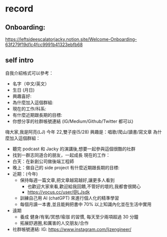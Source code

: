 # record
## Onboarding:
https://leftsideescalatorjacky.notion.site/Welcome-Onboarding-63f279f19d1c4fcc9991b41323ebfb68

## self intro
自我介紹格式可以參考：
- 名字（中文/英文）
- 生日 (月日)
- 興趣喜好:
- 為什麼加入這個群組:
- 現在的工作/科系:
- 有什麼近期跟長期的目標:
- 你想分享的社群帳號連結 (IG/Medium/Github/Twitter 都可以)

嗨大家,我是阿亮(LJ)
今年 22,雙子座(5/28)
興趣是：唱歌/爬山/讀書/寫文章
為什麼加入這個群組：
- 聽完 podcast 和 Jacky 的演講後,想要一起參與這個很酷的社群
- 找到一群志同道合的朋友，一起成長
現在的工作：
- 白天：在新創公司做後端工程師
- 晚上：做自己的 side project
有什麼近期跟長期的目標:
- 近期：(今年)
  - 保持每週一篇文章,把文章越寫越好,讓更多人看到
    - 也歡迎大家來看,歡迎給我回饋,不管好的壞的,我都會很開心
    - https://vocus.cc/user/@LJsdk
  - 訓練自己用 AI (chatGPT) 來進行個人化的精準學習
  - 每個月讀一本書,並且能夠把書中 70% 以上知識內化並在生活中實用
- 遠期
  - 養成 健身/有氧/冥想/瑜珈 的習慣, 每天至少兩項超過 30 分鐘
  - 拓展舒適圈,和厲害的人交朋友/合作
- 社群帳號連結: IG: https://www.instagram.com/ljzengineer/
